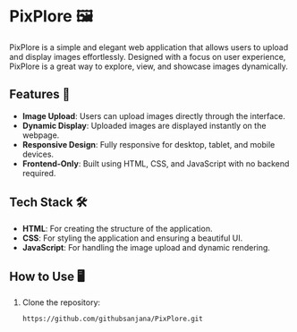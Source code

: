 # PixPlore 🖼️

PixPlore is a simple and elegant web application that allows users to upload and display images effortlessly. Designed with a focus on user experience, PixPlore is a great way to explore, view, and showcase images dynamically.

## Features 🌟

- **Image Upload**: Users can upload images directly through the interface.
- **Dynamic Display**: Uploaded images are displayed instantly on the webpage.
- **Responsive Design**: Fully responsive for desktop, tablet, and mobile devices.
- **Frontend-Only**: Built using HTML, CSS, and JavaScript with no backend required.

## Tech Stack 🛠️

- **HTML**: For creating the structure of the application.
- **CSS**: For styling the application and ensuring a beautiful UI.
- **JavaScript**: For handling the image upload and dynamic rendering.

## How to Use 🖥️

1. Clone the repository:
   ```bash
   https://github.com/githubsanjana/PixPlore.git
